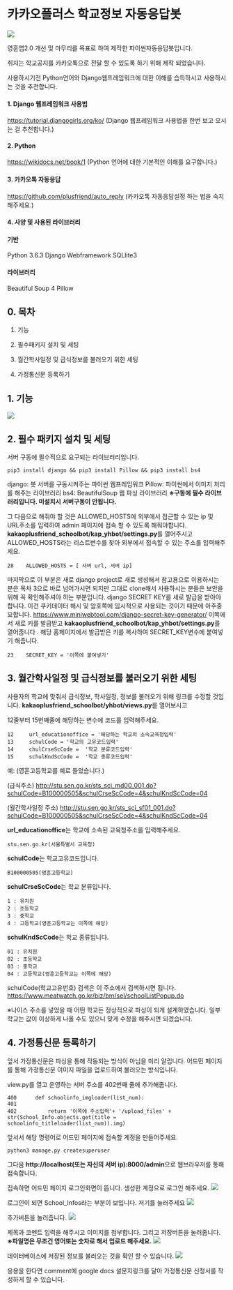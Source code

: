 # 카카오플러스 학교정보 자동응답봇

![](https://scontent-icn1-1.xx.fbcdn.net/v/t31.0-8/21427425_1830905700554575_1288293878148381013_o.png?oh=cb4b0e773515078a5be41fcb25bd5826&oe=5AF884D0)

영훈앱2.0 개선 및 마무리를 목표로 하여 제작한 파이썬자동응답봇입니다.


취지는 학교공지를 카카오톡으로 전달 할 수 있도록 하기 위해 제작 되었습니다.

사용하시기전 Python언어와 Django웹프레임워크에 대한 이해를 습득하시고 사용하시는 것을 추천합니다.

#### 1. Django 웹프레임워크 사용법

https://tutorial.djangogirls.org/ko/
    (Django 웹프레임워크 사용법을 한번 보고 오시는 걸 추천합니다.)

#### 2. Python

https://wikidocs.net/book/1
    (Python 언어에 대한 기본적인 이해를 요구합니다.)

#### 3. 카카오톡 자동응답

https://github.com/plusfriend/auto_reply
    (카카오톡 자동응답설정 하는 법을 숙지해주세요.)
    
    
#### 4. 사양 및 사용된 라이브러리

#### 기반
Python 3.6.3
Django Webframework
SQLlite3

#### 라이브러리
Beautiful Soup 4
Pillow


## 0\. 목차

1. 기능

2. 필수패키지 설치 및 세팅

3. 월간학사일정 및 급식정보를 불러오기 위한 세팅

4. 가정통신문 등록하기

## 1\. 기능

![](https://i.imgur.com/yFAjYrY.jpg)


## 2\. 필수 패키지 설치 및 세팅
서버 구동에 필수적으로 요구되는 라이브러리입니다. 
```
pip3 install django && pip3 install Pillow && pip3 install bs4
```
django: 봇 서버를 구동시켜주는 파이썬 웹프레임워크
Pillow: 파이썬에서 이미지 처리를 해주는 라이브러리
bs4: BeautifulSoup 웹 파싱 라이브러리
**※구동에 필수 라이브러리입니다. 미설치시 서버구동이 안됩니다.**


그 다음으로 해줘야 할 것은 ALLOWED_HOSTS에 외부에서 접근할 수 있는 ip 및 URL주소를 입력하여 admin 페이지에 접속 할 수 있도록 해줘야합니다. 
**kakaoplusfriend_schoolbot/kap_yhbot/settings.py**를 열어주시고 
ALLOWED_HOSTS라는 리스트변수를 찾아 외부에서 접속할 수 있는 주소를 입력해주세요.
```
28    ALLOWED_HOSTS = [ 서버 url, 서버 ip]
```

마지막으로 이 부분은 새로 django project로 새로 생성해서 참고용으로 이용하시는 분은 목차 3으로 바로 넘어가시면 되지만 그대로 clone해서 사용하시는 분들은 보안을 위해 꼭 확인해주셔야 하는 부분입니다.
django SECRET KEY를 새로 발급을 받아야합니다. 이건 쿠키데이터 해시 및 암호쪽에 임시적으로 사용되는 것이기 때문에 아주중요합니다. 
https://www.miniwebtool.com/django-secret-key-generator/
이쪽에서 새로 키를 발급받고 **kakaoplusfriend_schoolbot/kap_yhbot/settings.py**를 열어줍니다 .
해당 홈페이지에서 발급받은 키를 복사하여 SECRET_KEY변수에 붙여넣기 해줍니다.
```
23    SECRET_KEY = '이쪽에 붙여넣기'
```
## 3\. 월간학사일정 및 급식정보를 불러오기 위한 세팅

사용자의 학교에 맞춰서 급식정보, 학사일정, 정보를 불러오기 위해 링크를 수정할 것입니다. **kakaoplusfriend_schoolbot/yhbot/views.py**를 열어보시고

12줄부터 15번째줄에 해당하는 변수에 코드를 입력해주세요.
```
12     url_educationoffice = '해당하는 학교의 소속교육청입력' 
13     schulCode = '학교의 고유코드입력' 
14     chulCrseScCode =  '학교 분류코드입력' 
15     schulKndScCode =  '학교 종류코드입력' 
```
예: (영훈고등학교를 예로 들었습니다.)

(급식주소)
http://stu.sen.go.kr/sts_sci_md00_001.do?schulCode=B100000505&schulCrseScCode=4&schulKndScCode=04

(월간학사일정 주소)
http://stu.sen.go.kr/sts_sci_sf01_001.do?schulCode=B100000505&schulCrseScCode=4&schulKndScCode=04

**url_educationoffice**는 학교에 소속된 교육청주소를 입력해주세요.
```
stu.sen.go.kr(서울특별시 교육청)
```
**schulCode**는 학교고유코드입니다.
```
B100000505(영훈고등학교)
```
   

**schulCrseScCode**는 학교 분류입니다.
```
1 : 유치원
2 : 초등학교
3 : 중학교
4 : 고등학교(영훈고등학교는 이쪽에 해당)
```
**schulKndScCode**는 학교 종류입니다.
```
01 : 유치원
02 : 초등학교
03 : 중학교
04 : 고등학교(영훈고등학교는 이쪽에 해당)
```
schulCode(학교고유번호) 검색은 이 주소에서 검색하시면 됩니다.
https://www.meatwatch.go.kr/biz/bm/sel/schoolListPopup.do

※나이스 주소를 넣었을 때 어떤 학교든 정상적으로 파싱이 되게 설계하였습니다. 일부 학교는 값이 이상하게 나올 수도 있으니 맞게 수정을 해주시면 되겠습니다.

## 4\. 가정통신문 등록하기

앞서 가정통신문은 파싱을 통해 작동되는 방식이 아님을 미리 알립니다.
어드민 페이지를 통해 가정통신문 이미지 파일을 업로드하여 불러오는 방식입니다.

view.py를 열고 운영하는 서버 주소를 402번째 줄에 추가해줍니다.
```
400      def schoolinfo_imgloader(list_num):
401  
402          return '이쪽에 주소입력'+ '/upload_files' + str(School_Info.objects.get(title = schoolinfo_titleloader(list_num)).img)
```
앞서서 해당 명령어로 어드민 페이지에 접속할 계정을 만들어주세요.
```
python3 manage.py createsuperuser
```
그다음 **http://localhost(또는 자신의 서버 ip):8000/admin**으로 웹브라우저를 통해 접속합니다.

접속하면 어드민 페이지 로그인화면이 뜹니다. 생성한 계정으로 로그인 해주세요.
![](https://i.imgur.com/vhiyL6S.png)


로그인이 되면 School_Infos라는 부분이 보입니다. 저기를 눌러주세요 
![](https://i.imgur.com/ob8Eg47.png)


추가버튼을 눌러줍니다.
![](https://i.imgur.com/ChGg19I.png)

제목과 코멘트 입력을 해주시고 이미지를 첨부합니다. 그리고 저장버튼을 눌러줍니다.
**※파일명은 무조건 영어또는 숫자로 해서 업로드 해주세요.**
![](https://i.imgur.com/xhtu8gy.png)

데이터베이스에 저장된 정보를 불러오는 것을 확인 할 수 있습니다.
![](https://i.imgur.com/GyqXTAq.jpg)

응용을 한다면 comment에 google docs 설문지링크를 달아 가정통신문 신청서를 작성하게 할 수 있습니다.








